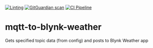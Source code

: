 [![Linting](https://github.com/apider-coding/mqtt-to-blynk-weather/actions/workflows/eslint.yaml/badge.svg)](https://github.com/apider-coding/mqtt-to-blynk-weather/actions/workflows/eslint.yaml)
[![GitGuardian scan](https://github.com/apider-coding/mqtt-to-blynk-weather/actions/workflows/ggscan.yaml/badge.svg)](https://github.com/apider-coding/mqtt-to-blynk-weather/actions/workflows/ggscan.yaml)
[![CI Pipeline](https://github.com/apider-coding/mqtt-to-blynk-weather/actions/workflows/build-push.yml/badge.svg)](https://github.com/apider-coding/mqtt-to-blynk-weather/actions/workflows/build-push.yml)

# mqtt-to-blynk-weather

Gets specified topic data (from config) and posts to Blynk Weather app
